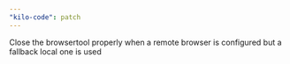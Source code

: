 ```yaml
---
"kilo-code": patch
---
```


Close the browsertool properly when a remote browser is configured but a fallback local one is used
